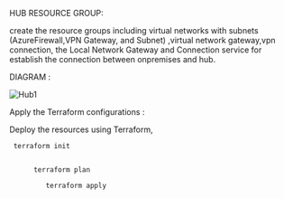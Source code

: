 HUB RESOURCE GROUP:

create the resource groups including virtual networks  with subnets (AzureFirewall,VPN Gateway, and Subnet) ,virtual network gateway,vpn connection, the Local Network Gateway and Connection service for establish the connection between onpremises and hub.

DIAGRAM :


 ![Hub1](https://github.com/user-attachments/assets/4701ddf2-2f31-48e0-92b0-e7e5561b00e1)


 Apply the Terraform configurations :

  Deploy the resources using Terraform,

     terraform init

     
          terraform plan

             terraform apply

